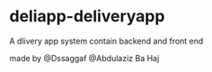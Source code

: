 # deliapp-deliveryapp
A dlivery app system contain backend and front end

made by 
@Dssaggaf
@Abdulaziz Ba Haj
